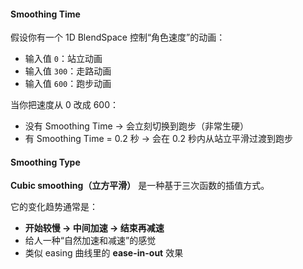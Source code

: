 #### Smoothing Time

假设你有一个 1D BlendSpace 控制“角色速度”的动画：

- 输入值 `0`：站立动画
- 输入值 `300`：走路动画
- 输入值 `600`：跑步动画
    
当你把速度从 0 改成 600：

- 没有 Smoothing Time → 会立刻切换到跑步（非常生硬）
- 有 Smoothing Time = 0.2 秒 → 会在 0.2 秒内从站立平滑过渡到跑步

#### Smoothing Type

**Cubic smoothing（立方平滑）** 是一种基于三次函数的插值方式。  

它的变化趋势通常是：

- **开始较慢 → 中间加速 → 结束再减速**
- 给人一种“自然加速和减速”的感觉
- 类似 easing 曲线里的 **ease-in-out** 效果